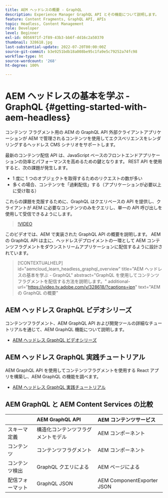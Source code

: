 ```yaml
---
title: AEM ヘッドレスの概要 - GraphQL
description: Experience Manager GraphQL API とその機能について説明します。
feature: Content Fragments, GraphQL API, APIs
topic: Headless, Content Management
role: Developer
level: Beginner
exl-id: 0056971f-2f89-43b3-bb6f-dd16c2a50370
thumbnail: 328618.jpg
last-substantial-update: 2022-07-20T00:00:00Z
source-git-commit: b3e9251bdb18a008be95c1fa9e5c79252a74fc98
workflow-type: ht
source-wordcount: '268'
ht-degree: 100%

---
```


# AEM ヘッドレスの基本を学ぶ - GraphQL {#getting-started-with-aem-headless}

コンテンツ フラグメント用の AEM の GraphQL API
外部クライアントアプリケーションが AEM で管理されるコンテンツを使用してエクスペリエンスをレンダリングするヘッドレス CMS シナリオをサポートします。

最新のコンテンツ配信 API は、JavaScript ベースのフロントエンドアプリケーションの効率とパフォーマンスを高めるための鍵となります。 REST API を使用すると、次の課題が発生します。

* 1 度に 1 つのオブジェクトを取得するためのリクエストの数が多い
* 多くの場合、コンテンツを「過剰配信」する（アプリケーションが必要以上に受け取る）

これらの課題を克服するために、GraphQL はクエリベースの API を提供し、クライアントが AEM に必要なコンテンツのみをクエリし、単一の API 呼び出しを使用して受信できるようにします。

>[!VIDEO](https://video.tv.adobe.com/v/328618?quality=12&learn=on)

このビデオでは、AEM で実装された GraphQL API の概要を説明します。 AEM の GraphQL API は主に、ヘッドレスデプロイメントの一環として AEM コンテンツフラグメントをダウンストリームアプリケーションに配信するように設計されています。

>[!CONTEXTUALHELP]
>id="aemcloud_learn_headless_graphql_overview"
>title="AEM ヘッドレスの基本を学ぶ - GraphQL"
>abstract="GraphQL を使用してコンテンツフラグメントを配信する方法を説明します。"
>additional-url="https://video.tv.adobe.com/v/328618/?captions=jpn" text="AEM の GraphQL の概要"

## AEM ヘッドレス GraphQL ビデオシリーズ

コンテンツフラグメント、AEM GraphQL API および開発ツールの詳細なチュートリアルを通じて、AEM GraphQL 機能について説明します。

* [AEM ヘッドレス GraphQL ビデオシリーズ](./video-series/modeling-basics.md)

## AEM ヘッドレス GraphQL 実践チュートリアル

AEM GraphQL API を使用してコンテンツフラグメントを使用する React アプリを構築し、AEM GraphQL の機能を調べます。

* [AEM ヘッドレス GraphQL 実践チュートリアル](./multi-step/overview.md)

## AEM GraphQL と AEM Content Services の比較

|  | AEM GraphQL API | AEM コンテンツサービス |
|--------------------------------|:-----------------|:---------------------|
| スキーマ定義 | 構造化コンテンツフラグメントモデル | AEM コンポーネント |
| コンテンツ | コンテンツフラグメント | AEM コンポーネント |
| コンテンツ検出 | GraphQL クエリによる | AEM ページによる |
| 配信フォーマット | GraphQL JSON | AEM ComponentExporter JSON |
